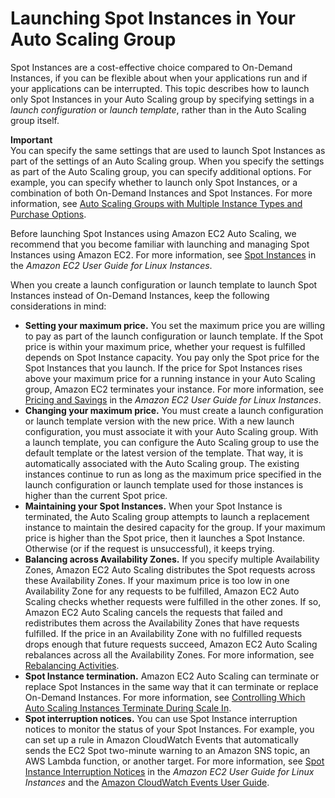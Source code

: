 # Launching Spot Instances in Your Auto Scaling Group<a name="asg-launch-spot-instances"></a>

Spot Instances are a cost\-effective choice compared to On\-Demand Instances, if you can be flexible about when your applications run and if your applications can be interrupted\. This topic describes how to launch only Spot Instances in your Auto Scaling group by specifying settings in a *launch configuration* or *launch template*, rather than in the Auto Scaling group itself\.

**Important**  
You can specify the same settings that are used to launch Spot Instances as part of the settings of an Auto Scaling group\. When you specify the settings as part of the Auto Scaling group, you can specify additional options\. For example, you can specify whether to launch only Spot Instances, or a combination of both On\-Demand Instances and Spot Instances\. For more information, see [Auto Scaling Groups with Multiple Instance Types and Purchase Options](asg-purchase-options.md)\. 

Before launching Spot Instances using Amazon EC2 Auto Scaling, we recommend that you become familiar with launching and managing Spot Instances using Amazon EC2\. For more information, see [Spot Instances](https://docs.aws.amazon.com/AWSEC2/latest/UserGuide/using-spot-instances.html) in the *Amazon EC2 User Guide for Linux Instances*\.

When you create a launch configuration or launch template to launch Spot Instances instead of On\-Demand Instances, keep the following considerations in mind:
+ **Setting your maximum price\.** You set the maximum price you are willing to pay as part of the launch configuration or launch template\. If the Spot price is within your maximum price, whether your request is fulfilled depends on Spot Instance capacity\. You pay only the Spot price for the Spot Instances that you launch\. If the price for Spot Instances rises above your maximum price for a running instance in your Auto Scaling group, Amazon EC2 terminates your instance\. For more information, see [Pricing and Savings](https://docs.aws.amazon.com/AWSEC2/latest/UserGuide/using-spot-instances.html#spot-pricing) in the *Amazon EC2 User Guide for Linux Instances*\.
+ **Changing your maximum price\.** You must create a launch configuration or launch template version with the new price\. With a new launch configuration, you must associate it with your Auto Scaling group\. With a launch template, you can configure the Auto Scaling group to use the default template or the latest version of the template\. That way, it is automatically associated with the Auto Scaling group\. The existing instances continue to run as long as the maximum price specified in the launch configuration or launch template used for those instances is higher than the current Spot price\.
+ **Maintaining your Spot Instances\.** When your Spot Instance is terminated, the Auto Scaling group attempts to launch a replacement instance to maintain the desired capacity for the group\. If your maximum price is higher than the Spot price, then it launches a Spot Instance\. Otherwise \(or if the request is unsuccessful\), it keeps trying\. 
+ **Balancing across Availability Zones\.** If you specify multiple Availability Zones, Amazon EC2 Auto Scaling distributes the Spot requests across these Availability Zones\. If your maximum price is too low in one Availability Zone for any requests to be fulfilled, Amazon EC2 Auto Scaling checks whether requests were fulfilled in the other zones\. If so, Amazon EC2 Auto Scaling cancels the requests that failed and redistributes them across the Availability Zones that have requests fulfilled\. If the price in an Availability Zone with no fulfilled requests drops enough that future requests succeed, Amazon EC2 Auto Scaling rebalances across all the Availability Zones\. For more information, see [Rebalancing Activities](auto-scaling-benefits.md#AutoScalingBehavior.InstanceUsage)\.
+ **Spot Instance termination\.** Amazon EC2 Auto Scaling can terminate or replace Spot Instances in the same way that it can terminate or replace On\-Demand Instances\. For more information, see [Controlling Which Auto Scaling Instances Terminate During Scale In](as-instance-termination.md)\.
+ **Spot interruption notices\.** You can use Spot Instance interruption notices to monitor the status of your Spot Instances\. For example, you can set up a rule in Amazon CloudWatch Events that automatically sends the EC2 Spot two\-minute warning to an Amazon SNS topic, an AWS Lambda function, or another target\. For more information, see [Spot Instance Interruption Notices](https://docs.aws.amazon.com/AWSEC2/latest/UserGuide/spot-interruptions.html#spot-instance-termination-notices) in the *Amazon EC2 User Guide for Linux Instances* and the [Amazon CloudWatch Events User Guide](https://docs.aws.amazon.com/AmazonCloudWatch/latest/events/)\.